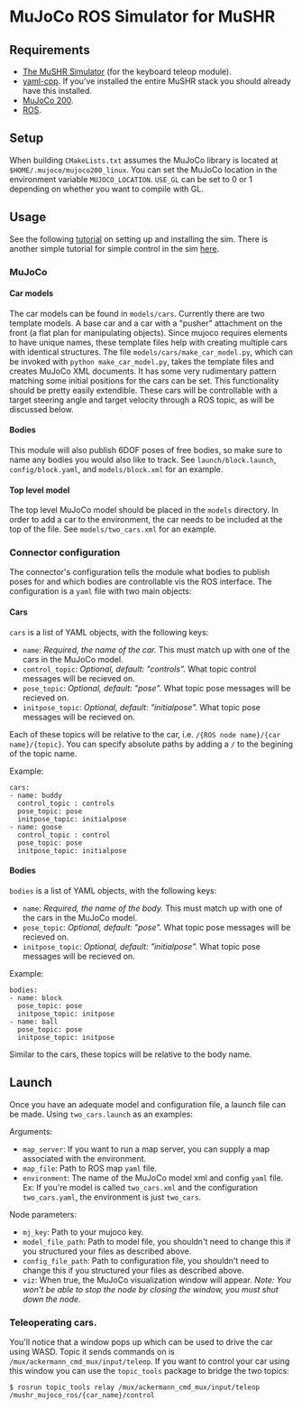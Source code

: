 # MuJoCo ROS Simulator for MuSHR

## Requirements
- [The MuSHR Simulator](https://github.com/prl-mushr/mushr_sim) (for the keyboard teleop module).
- [yaml-cpp](https://github.com/jbeder/yaml-cpp). If you've installed the entire MuSHR stack you should already have this installed.
- [MuJoCo 200](http://www.mujoco.org/).
- [ROS](https://www.ros.org/).

## Setup
When building `CMakeLists.txt` assumes the MuJoCo library is located at `$HOME/.mujoco/mujoco200_linux`. You can set the MuJoCo location in the environment variable `MUJOCO_LOCATION`. `USE_GL` can be set to 0 or 1 depending on whether you want to compile with GL.

## Usage
See the following [tutorial](https://mushr.io/tutorials/mujoco/) on setting up and installing the sim. There is another simple tutorial for simple control in the sim [here](https://mushr.io/tutorials/mujoco_figure8/).

### MuJoCo
#### Car models
The car models can be found in `models/cars`. Currently there are two template models. A base car and a car with a "pusher" attachment on the front (a flat plan for manipulating objects). Since mujoco requires elements to have unique names, these template files help with creating multiple cars with identical structures. The file `models/cars/make_car_model.py`, which can be invoked with `python make_car_model.py`, takes the template files and creates MuJoCo XML documents. It has some very rudimentary pattern matching some initial positions for the cars can be set. This functionality should be pretty easily extendible. These cars will be controllable with a target steering angle and target velocity through a ROS topic, as will be discussed below.

#### Bodies
This module will also publish 6DOF poses of free bodies, so make sure to name any bodies you would also like to track. See `launch/block.launch`, `config/block.yaml`, and `models/block.xml` for an example.

#### Top level model
The top level MuJoCo model should be placed in the `models` directory. In order to add a car to the environment, the car needs to be included at the top of the file. See `models/two_cars.xml` for an example.

### Connector configuration
The connector's configuration tells the module what bodies to publish poses for and which bodies are controllable vis the ROS interface. The configuration is a `yaml` file with two main objects:

#### Cars
`cars` is a list of YAML objects, with the following keys:
 - `name`: _Required, the name of the car._ This must match up with one of the cars in the MuJoCo model.
 - `control_topic`: _Optional, default: "controls"._ What topic control messages will be recieved on.
 - `pose_topic`: _Optional, default: "pose"._ What topic pose messages will be recieved on.
 - `initpose_topic`: _Optional, default: "initialpose"._ What topic pose messages will be recieved on.

Each of these topics will be relative to the car, i.e. `/{ROS node name}/{car name}/{topic}`. You can specify absolute paths by adding a `/` to the begining of the topic name.

Example:
```
cars:
- name: buddy
  control_topic : controls
  pose_topic: pose
  initpose_topic: initialpose
- name: goose
  control_topic : control
  pose_topic: pose
  initpose_topic: initialpose
```

#### Bodies
`bodies` is a list of YAML objects, with the following keys:
 - `name`: _Required, the name of the body._ This must match up with one of the cars in the MuJoCo model.
 - `pose_topic`: _Optional, default: "pose"._ What topic pose messages will be recieved on.
 - `initpose_topic`: _Optional, default: "initialpose"._ What topic pose messages will be recieved on.

Example:
```
bodies:
- name: block
  pose_topic: pose
  initpose_topic: initpose
- name: ball
  pose_topic: pose
  initpose_topic: initpose
```

Similar to the cars, these topics will be relative to the body name.

## Launch

Once you have an adequate model and configuration file, a launch file can be made. Using `two_cars.launch` as an examples:

Arguments:
 - `map_server`: If you want to run a map server, you can supply a map associated with the environment.
 - `map_file`: Path to ROS map `yaml` file.
 - `environment`: The name of the MuJoCo model xml and config `yaml` file. Ex: If you're model is called `two_cars.xml` and the configuration `two_cars.yaml`, the environment is just `two_cars`.

Node parameters:
- `mj_key`: Path to your mujoco key.
- `model_file_path`: Path to model file, you shouldn't need to change this if you structured your files as described above.
- `config_file_path`: Path to configuration file, you shouldn't need to change this if you structured your files as described above.
- `viz`: When true, the MuJoCo visualization window will appear. _Note: You won't be able to stop the node by closing the window, you must shut down the node._

### Teleoperating cars.

You'll notice that a window pops up which can be used to drive the car using WASD. Topic it sends commands on is `/mux/ackermann_cmd_mux/input/teleop`. If you want to control your car using this window  you can use the `topic_tools` package to bridge the two topics:
```
$ rosrun topic_tools relay /mux/ackermann_cmd_mux/input/teleop /mushr_mujoco_ros/{car_name}/control
```
